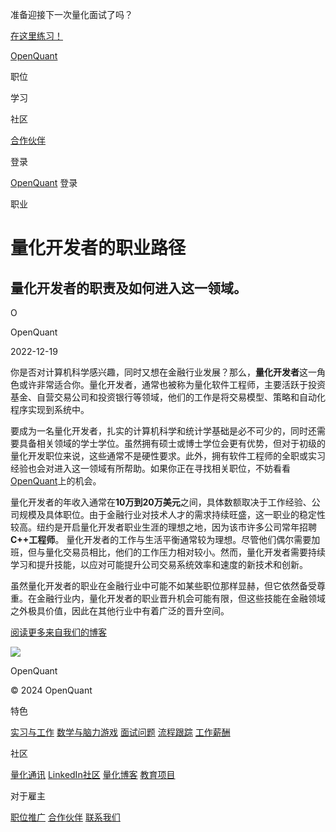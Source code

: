 准备迎接下一次量化面试了吗？

[在这里练习！](https://openquant.co/questions)

[OpenQuant](https://openquant.co/)

职位

学习

社区

[合作伙伴](https://openquant.co/partners)

登录

[OpenQuant](https://openquant.co/) 登录

职业

# 量化开发者的职业路径

## 量化开发者的职责及如何进入这一领域。

O

OpenQuant

2022-12-19

你是否对计算机科学感兴趣，同时又想在金融行业发展？那么，**量化开发者**这一角色或许非常适合你。量化开发者，通常也被称为量化软件工程师，主要活跃于投资基金、自营交易公司和投资银行等领域，他们的工作是将交易模型、策略和自动化程序实现到系统中。

要成为一名量化开发者，扎实的计算机科学和统计学基础是必不可少的，同时还需要具备相关领域的学士学位。虽然拥有硕士或博士学位会更有优势，但对于初级的量化开发职位来说，这些通常不是硬性要求。此外，拥有软件工程师的全职或实习经验也会对进入这一领域有所帮助。如果你正在寻找相关职位，不妨看看[OpenQuant](https://openquant.co/quant-developer-jobs)上的机会。

量化开发者的年收入通常在**10万到20万美元**之间，具体数额取决于工作经验、公司规模及具体职位。由于金融行业对技术人才的需求持续旺盛，这一职业的稳定性较高。纽约是开启量化开发者职业生涯的理想之地，因为该市许多公司常年招聘**C++工程师**。
量化开发者的工作与生活平衡通常较为理想。尽管他们偶尔需要加班，但与量化交易员相比，他们的工作压力相对较小。然而，量化开发者需要持续学习和提升技能，以应对可能提升公司交易系统效率和速度的新技术和创新。

虽然量化开发者的职业在金融行业中可能不如某些职位那样显赫，但它依然备受尊重。在金融行业内，量化开发者的职业晋升机会可能有限，但这些技能在金融领域之外极具价值，因此在其他行业中有着广泛的晋升空间。

[阅读更多来自我们的博客](https://openquant.co/blog)

![](https://openquant.co/favicon.ico)

OpenQuant

© 2024 OpenQuant

特色

[实习与工作](https://openquant.co/) [数学与脑力游戏](https://openquant.co/math-game) [面试问题](https://openquant.co/questions) [流程跟踪](https://openquant.co/process-tracking) [工作薪酬](https://openquant.co/salaries)

社区

[量化通讯](https://openquant.substack.com/) [LinkedIn社区](https://www.linkedin.com/company/open-quant) [量化博客](https://openquant.co/blog) [教育项目](https://openquant.co/education)

对于雇主

[职位推广](https://openquant.co/employers) [合作伙伴](https://openquant.co/employers) [联系我们](mailto:info@openquant.co)

